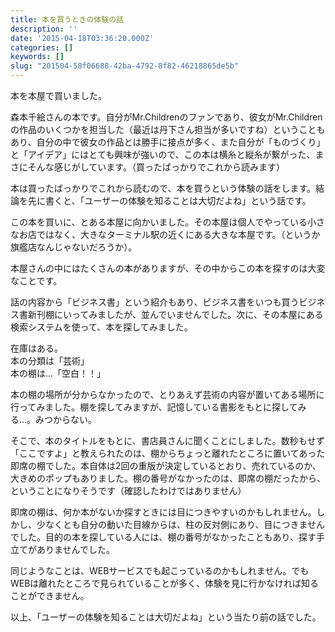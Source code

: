 ```yaml
---
title: 本を買うときの体験の話
description: ''
date: '2015-04-18T03:36:20.000Z'
categories: []
keywords: []
slug: "201504-58f06688-42ba-4792-8f82-46218865de5b"
---
```

本を本屋で買いました。

森本千絵さんの本です。自分がMr.Childrenのファンであり、彼女がMr.Childrenの作品のいくつかを担当した（最近は丹下さん担当が多いですね）ということもあり、自分の中で彼女の作品とは勝手に接点が多く、また自分が「ものづくり」と「アイデア」にはとても興味が強いので、この本は横糸と縦糸が繋がった、まさにそんな感じがしています。（買ったばっかりでこれから読みます）

本は買ったばっかりでこれから読むので、本を買うという体験の話をします。結論を先に書くと、「ユーザーの体験を知ることは大切だよね」という話です。

この本を買いに、とある本屋に向かいました。その本屋は個人でやっている小さなお店ではなく、大きなターミナル駅の近くにある大きな本屋です。（というか旗艦店なんじゃないだろうか）。

本屋さんの中にはたくさんの本がありますが、その中からこの本を探すのは大変なことです。

話の内容から「ビジネス書」という紹介もあり、ビジネス書をいつも買うビジネス書新刊棚にいってみましたが、並んでいませんでした。次に、その本屋にある検索システムを使って、本を探してみました。

在庫はある。  
本の分類は「芸術」  
本の棚は…「空白！！」

本の棚の場所が分からなかったので、とりあえず芸術の内容が置いてある場所に行ってみました。棚を探してみますが、記憶している書影をもとに探してみる…。みつからない。

そこで、本のタイトルをもとに、書店員さんに聞くことにしました。数秒もせず「ここですよ」と教えられたのは、棚からちょっと離れたところに置いてあった即席の棚でした。本自体は2回の重版が決定しているとおり、売れているのか、大きめのポップもありました。棚の番号がなかったのは、即席の棚だったから、ということになりそうです（確認したわけではありません）

即席の棚は、何か本がないか探すときには目につきやすいのかもしれません。しかし、少なくとも自分の動いた目線からは、柱の反対側にあり、目につきませんでした。目的の本を探している人には、棚の番号がなかったこともあり、探す手立てがありませんでした。

同じようなことは、WEBサービスでも起こっているのかもしれません。でもWEBは離れたところで見られていることが多く、体験を見に行かなければ知ることができません。

以上、「ユーザーの体験を知ることは大切だよね」という当たり前の話でした。